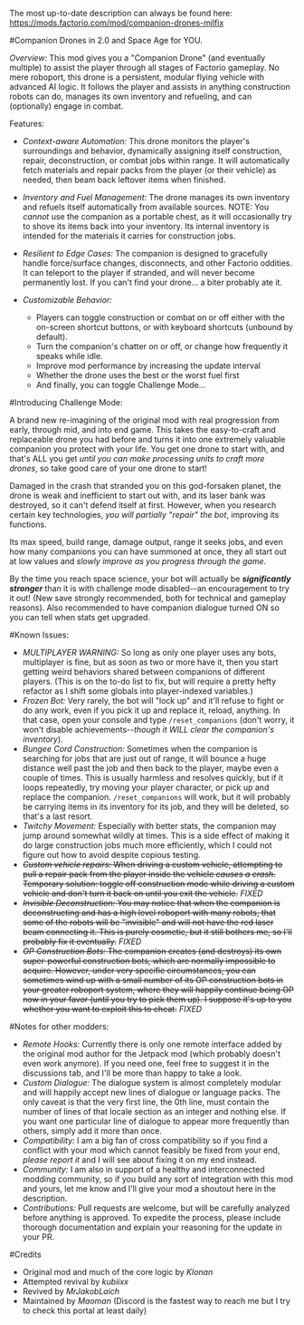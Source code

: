 The most up-to-date description can always be found here: https://mods.factorio.com/mod/companion-drones-mjlfix

#Companion Drones in 2.0 and Space Age for YOU.

*Overview:* 
This mod gives you a "Companion Drone" (and eventually multiple) to assist the player through all stages of Factorio gameplay. No mere roboport, this drone is a persistent, modular flying vehicle with advanced AI logic. It follows the player and assists in anything construction robots can do, manages its own inventory and refueling, and can (optionally) engage in combat.

Features:

- *Context-aware Automation:* This drone monitors the player's surroundings and behavior, dynamically assigning itself construction, repair, deconstruction, or combat jobs within range. It will automatically fetch materials and repair packs from the player (or their vehicle) as needed, then beam back leftover items when finished.

- *Inventory and Fuel Management:* The drone manages its own inventory and refuels itself automatically from available sources. NOTE: You *cannot* use the companion as a portable chest, as it will occasionally try to shove its items back into your inventory. Its internal inventory is intended for the materials it carries for construction jobs.

- *Resilient to Edge Cases:* The companion is designed to gracefully handle force/surface changes, disconnects, and other Factorio oddities. It can teleport to the player if stranded, and will never become permanently lost. If you can't find your drone... a biter probably ate it.

- *Customizable Behavior:* 
  * Players can toggle construction or combat on or off either with the on-screen shortcut buttons, or with keyboard shortcuts (unbound by default). 
  * Turn the companion's chatter on or off, or change how frequently it speaks while idle. 
  * Improve mod performance by increasing the update interval
  * Whether the drone uses the best or the worst fuel first
  * And finally, you can toggle Challenge Mode...

#Introducing Challenge Mode:

A brand new re-imagining of the original mod with real progression from early, through mid, and into end game. This takes the easy-to-craft and replaceable drone you had before and turns it into one extremely valuable companion you protect with your life. You get one drone to start with, and that's ALL you get *until you can make processing units to craft more drones*, so take good care of your one drone to start!

Damaged in the crash that stranded you on this god-forsaken planet, the drone is weak and inefficient to start out with, and its laser bank was destroyed, so it can't defend itself at first. However, when you research certain key technologies, *you will partially "repair" the bot*, improving its functions. 

Its max speed, build range, damage output, range it seeks jobs, and even how many companions you can have summoned at once, they all start out at low values and *slowly improve as you progress through the game.*

By the time you reach space science, your bot will actually be ***significantly stronger*** than it is with challenge mode disabled--an encouragement to try it out! (New save strongly recommended, both for technical and gameplay reasons). Also recommended to have companion dialogue turned ON so you can tell when stats get upgraded.

#Known Issues:
- *MULTIPLAYER WARNING:* So long as only one player uses any bots, multiplayer is fine, but as soon as two or more have it, then you start getting weird behaviors shared between companions of different players. (This is on the to-do list to fix, but will require a pretty hefty refactor as I shift some globals into player-indexed variables.)
- *Frozen Bot:* Very rarely, the bot will "lock up" and it'll refuse to fight or do any work, even if you pick it up and replace it, reload, anything. In that case, open your console and type `/reset_companions` (don't worry, it won't disable achievements--*though it WILL clear the companion's inventory*). 
- *Bungee Cord Construction:* Sometimes when the companion is searching for jobs that are just out of range, it will bounce a huge distance well past the job and then back to the player, maybe even a couple of times. This is usually harmless and resolves quickly, but if it loops repeatedly, try moving your player character, or pick up and replace the companion. `/reset_companions` will work, but it will probably be carrying items in its inventory for its job, and they will be deleted, so that's a last resort.
- *Twitchy Movement:* Especially with better stats, the companion may jump around somewhat wildly at times. This is a side effect of making it do large construction jobs much more efficiently, which I could not figure out how to avoid despite copious testing.
- ~~*Custom vehicle repairs:* When driving a custom vehicle, attempting to pull a repair pack from the player inside the vehicle *causes a crash.* Temporary solution: toggle off construction mode while driving a custom vehicle and don't turn it back on until you exit the vehicle.~~ *FIXED*
- ~~*Invisible Deconstruction:* You may notice that when the companion is deconstructing and has a high level roboport with many robots, that some of the robots will be "invisible" and will not have the red laser beam connecting it. This is purely cosmetic, but it still bothers me, so I'll probably fix it eventually.~~ *FIXED*
- ~~*OP Construction Bots:* The companion creates (and destroys) its own super-powerful construction bots, which are normally impossible to acquire. However, under very specific circumstances, you can sometimes wind up with a small number of its OP construction bots in your greater roboport system, where they will happily continue being OP now in your favor (until you try to pick them up). I suppose it's up to you whether you want to exploit this to cheat.~~ *FIXED*

#Notes for other modders:
- *Remote Hooks:* Currently there is only one remote interface added by the original mod author for the Jetpack mod (which probably doesn't even work anymore). If you need one, feel free to suggest it in the discussions tab, and I'll be more than happy to take a look.
- *Custom Dialogue:* The dialogue system is almost completely modular and will happily accept new lines of dialogue or language packs. The only caveat is that the very first line, the 0th line, must contain the number of lines of that locale section as an integer and nothing else. If you want one particular line of dialogue to appear more frequently than others, simply add it more than once.
- *Compatibility:* I am a big fan of cross compatibility so if you find a conflict with your mod which cannot feasibly be fixed from your end, *please report it* and I will see about fixing it on my end instead.
- *Community:* I am also in support of a healthy and interconnected modding community, so if you build any sort of integration with this mod and yours, let me know and I'll give your mod a shoutout here in the description.
- *Contributions:* Pull requests are welcome, but will be carefully analyzed before anything is approved. To expedite the process, please include thorough documentation and explain your reasoning for the update in your PR.

#Credits
- Original mod and much of the core logic by *Klonan*
- Attempted revival by *kubiixx*
- Revived by *MrJakobLaich*
- Maintained by *Maoman* (Discord is the fastest way to reach me but I try to check this portal at least daily)
